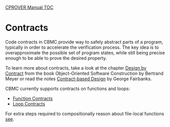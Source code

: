 [CPROVER Manual TOC](../)

# Contracts

Code contracts in CBMC provide way to safely abstract parts of a program,
typically in order to accelerate the verification process.
The key idea is to overapproximate the possible set of program states,
while still being precise enough to be able to prove the desired property.

To learn more about contracts, take a look at the chapter [Design by
Contract](http://se.inf.ethz.ch/~meyer/publications/old/dbc_chapter.pdf) from
the book Object-Oriented Software Construction by Bertrand Meyer or read the
notes [Contract-based
Design](https://www.georgefairbanks.com/york-university-contract-based-design-2021)
by George Fairbanks.

CBMC currently supports contracts on functions and loops:

- [Function Contracts](../contracts/functions/)
- [Loop Contracts](../contracts/loops/)

For extra steps required to compositionally reason about file-local functions
[see](static-functions/).
